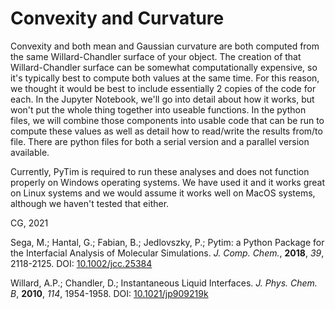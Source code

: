# Convexity and Curvature

Convexity and both mean and Gaussian curvature are both computed from the same Willard-Chandler surface of your object. The creation of that Willard-Chandler surface can be somewhat computationally expensive, so it's typically best to compute both values at the same time. For this reason, we thought it would be best to include essentially 2 copies of the code for each. In the Jupyter Notebook, we'll go into detail about how it works, but won't put the whole thing together into useable functions. In the python files, we will combine those components into usable code that can be run to compute these values as well as detail how to read/write the results from/to file. There are python files for both a serial version and a parallel version available. 

Currently, PyTim is required to run these analyses and does not function properly on Windows operating systems. We have used it and it works great on Linux systems and we would assume it works well on MacOS systems, although we haven't tested that either. 

CG, 2021

Sega, M.; Hantal, G.; Fabian, B.; Jedlovszky, P.; Pytim: a Python Package for the Interfacial Analysis of Molecular Simulations. *J. Comp. Chem.*, **2018**, *39*, 2118-2125. DOI: [10.1002/jcc.25384](https://doi.org/10.1002/jcc.25384)

Willard, A.P.; Chandler, D.; Instantaneous Liquid Interfaces. *J. Phys. Chem. B*, **2010**, *114*, 1954-1958. DOI: [10.1021/jp909219k](https://doi.org/10.1021/jp909219k)

